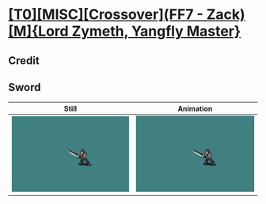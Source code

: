 # [\[T0\]\[MISC\]\[Crossover\]\(FF7 - Zack\)\[M\]{Lord Zymeth, Yangfly Master}](../)

## Credit


	
## Sword

| Still | Animation |
| :---: | :-------: |
| ![Sword still](./Sword_000.png) | ![Sword animation](./Sword.gif) |
